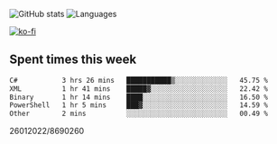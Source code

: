 ![GitHub stats](https://github-readme-stats.vercel.app/api?username=emipa606&theme=github_dark&show_icons=true) 
![Languages](https://github-readme-stats.vercel.app/api/top-langs/?username=emipa606&theme=github_dark&layout=compact)

[![ko-fi](https://ko-fi.com/img/githubbutton_sm.svg)](https://ko-fi.com/G2G55DDYD)

## Spent times this week
<!--START_SECTION:waka-->

```txt
C#           3 hrs 26 mins   ███████████▒░░░░░░░░░░░░░   45.75 %
XML          1 hr 41 mins    █████▓░░░░░░░░░░░░░░░░░░░   22.42 %
Binary       1 hr 14 mins    ████░░░░░░░░░░░░░░░░░░░░░   16.50 %
PowerShell   1 hr 5 mins     ███▓░░░░░░░░░░░░░░░░░░░░░   14.59 %
Other        2 mins          ░░░░░░░░░░░░░░░░░░░░░░░░░   00.49 %
```

<!--END_SECTION:waka-->


26012022/8690260
